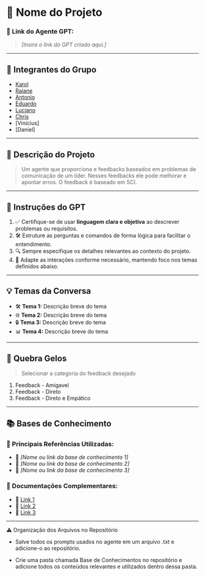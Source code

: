# **🚀 Nome do Projeto**

### **🔗 Link do Agente GPT:**

> _[Insira o link do GPT criado aqui.]_

---

## **👥 Integrantes do Grupo**

- [Karol](https://github.com/Karol-barbosa/)
- [Raiane](https://github.com/raianeab)
- [Antonio](https://github.com/antoniodicillo)
- [Eduardo](https://github.com/duardoozz)
- [Luciano](https://github.com/lucvitale)
- [Chris](https://github.com/ChristianCLawr2nc2)
- [Vinícius]
- [Daniel]

---

## **📄 Descrição do Projeto**

> Um agente que proporciona e feedbacks baseados em problemas de comunicação de um líder. Nesses feedbacks ele pode melhorar e apontar erros. O feedback é baseado em SCI.

---

## **🤖 Instruções do GPT**

1. ✅ Certifique-se de usar **linguagem clara e objetiva** ao descrever problemas ou requisitos.
2. 🛠️ Estruture as perguntas e comandos de forma lógica para facilitar o entendimento.
3. 🔍 Sempre especifique os detalhes relevantes ao contexto do projeto.
4. 🎯 Adapte as interações conforme necessário, mantendo foco nos temas definidos abaixo.

---

## **💡 Temas da Conversa**

- 🛠️ **Tema 1:** Descrição breve do tema
- 🌐 **Tema 2:** Descrição breve do tema
- 🔒 **Tema 3:** Descrição breve do tema
- 📊 **Tema 4:** Descrição breve do tema

---

## **🧊 Quebra Gelos**

> Selecionar a categoria do feedback desejado

1.  Feedback - Amigavel
2.  Feedback - Direto
3.  Feedback - Direto e Empático

---

## **📚 Bases de Conhecimento**

### **📘 Principais Referências Utilizadas:**

- 📗 _[Nome ou link da base de conhecimento 1]_
- 📙 _[Nome ou link da base de conhecimento 2]_
- 📕 _[Nome ou link da base de conhecimento 3]_

### **📖 Documentações Complementares:**

- 🔗 [Link 1](#)
- 🔗 [Link 2](#)
- 🔗 [Link 3](#)

---

⚠️ Organização dos Arquivos no Repositório

- Salve todos os prompts usados no agente em um arquivo .txt e adicione-o ao repositório.

- Crie uma pasta chamada Base de Conhecimentos no repositório e adicione todos os conteúdos relevantes e utilizados dentro dessa pasta.

